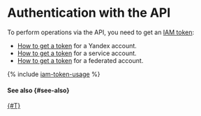 # Authentication with the API


To perform operations via the API, you need to get an [IAM token](../iam/concepts/authorization/iam-token.md):

* [How to get a token](../iam/operations/iam-token/create.md) for a Yandex account.
* [How to get a token](../iam/operations/iam-token/create-for-sa.md) for a service account.
* [How to get a token](../iam/operations/iam-token/create-for-federation.md) for a federated account.

{% include [iam-token-usage](iam-token-usage.md) %}

#### See also {#see-also}

[{#T}](../iam/concepts/users/accounts.md)

